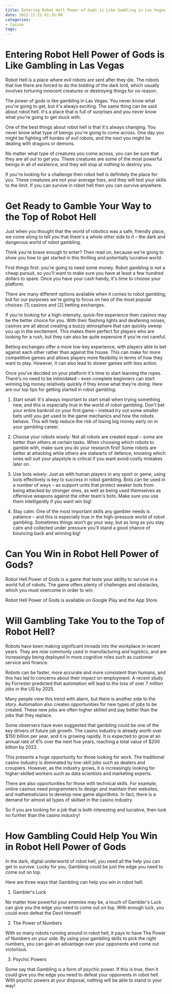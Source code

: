 ```yaml
---
title: Entering Robot Hell Power of Gods is Like Gambling in Las Vegas
date: 2022-11-21 01:35:00
categories:
- Casino
tags:
---
```



#  Entering Robot Hell Power of Gods is Like Gambling in Las Vegas

Robot Hell is a place where evil robots are sent after they die. The robots that live there are forced to do the bidding of the dark lord, which usually involves torturing innocent creatures or destroying things for no reason.

The power of gods is like gambling in Las Vegas. You never know what you're going to get, but it's always exciting. The same thing can be said about robot hell. It's a place that is full of surprises and you never know what you're going to get stuck with.

One of the best things about robot hell is that it's always changing. You never know what type of beings you're going to come across. One day you might be fighting off hordes of evil robots, and the next you might be dealing with dragons or demons.

No matter what type of creatures you come across, you can be sure that they are all out to get you. These creatures are some of the most powerful beings in all of existence, and they will stop at nothing to destroy you.

If you're looking for a challenge then robot hell is definitely the place for you. These creatures are not your average foes, and they will test your skills to the limit. If you can survive in robot hell then you can survive anywhere.

#  Get Ready to Gamble Your Way to the Top of Robot Hell

Just when you thought that the world of robotics was a safe, friendly place, we come along to tell you that there's a whole other side to it – the dark and dangerous world of robot gambling.

Think you're brave enough to enter? Then read on, because we're going to show you how to get started in this thrilling and potentially lucrative world.

First things first: you're going to need some money. Robot gambling is not a cheap pursuit, so you'll want to make sure you have at least a few hundred dollars to spare. Once you have your cash handy, it's time to choose your platform.

There are many different options available when it comes to robot gambling, but for our purposes we're going to focus on two of the most popular choices: [1] casinos and [2] betting exchanges.

If you're looking for a high-intensity, quick-fire experience then casinos may be the better choice for you. With their flashing lights and deafening noises, casinos are all about creating a buzzy atmosphere that can quickly sweep you up in the excitement. This makes them perfect for players who are looking for a rush, but they can also be quite expensive if you're not careful.

Betting exchanges offer a more low-key experience, with players able to bet against each other rather than against the house. This can make for more competitive games and allows players more flexibility in terms of how they want to play. However, it can also lead to slower games with less action.

Once you've decided on your platform it's time to start learning the ropes. There's no need to be intimidated – even complete beginners can start winning big money relatively quickly if they know what they're doing. Here are our top tips for getting started in robot gambling:

1) Start small: It's always important to start small when trying something new, and this is especially true in the world of robot gambling. Don't bet your entire bankroll on your first game – instead try out some smaller bets until you get used to the game mechanics and how the robots behave. This will help reduce the risk of losing big money early on in your gambling career.


 2) Choose your robots wisely: Not all robots are created equal – some are better than others at certain tasks. When choosing which robots to gamble with, make sure you do your research first! Some robots are better at attacking while others are stalwarts of defence; knowing which ones will suit your playstyle is critical if you want avoid costly mistakes later on.

 3) Use bots wisely: Just as with human players in any sport or game, using bots effectively is key to success in robot gambling. Bots can be used in a number of ways – as support units that protect weaker bots from being attacked by stronger ones, as well as being used themselves as offensive weapons against the other team's bots. Make sure you use them intelligently if you want win big!

 4) Stay calm: One of the most important skills any gambler needs is patience – and this is especially true in the high-pressure world of robot gambling. Sometimes things won't go your way, but as long as you stay calm and collected under pressure you'll stand a good chance of bouncing back and winning big!

#  Can You Win in Robot Hell Power of Gods?

Robot Hell Power of Gods is a game that tests your ability to survive in a world full of robots. The game offers plenty of challenges and obstacles, which you must overcome in order to win.

Robot Hell Power of Gods is available on Google Play and the App Store.

#  Will Gambling Take You to the Top of Robot Hell?

Robots have been making significant inroads into the workplace in recent years. They are now commonly used in manufacturing and logistics, and are increasingly being deployed in more cognitive roles such as customer service and finance.

Robots can be faster, more accurate and more consistent than humans, and this has led to concerns about their impact on employment. A recent study by Forrester predicted that automation will lead to the loss of over 7 million jobs in the US by 2025.

Many people view this trend with alarm, but there is another side to the story. Automation also creates opportunities for new types of jobs to be created. These new jobs are often higher skilled and pay better than the jobs that they replace.

Some observers have even suggested that gambling could be one of the key drivers of future job growth. The casino industry is already worth over $150 billion per year, and it is growing rapidly. It is expected to grow at an annual rate of 6% over the next five years, reaching a total value of $200 billion by 2022.

This presents a huge opportunity for those looking for work. The traditional casino industry is dominated by low-skill jobs such as dealers and croupiers. However, as the industry grows, it is increasingly looking for higher-skilled workers such as data scientists and marketing experts.

There are also opportunities for those with technical skills. For example, online casinos need programmers to design and maintain their websites, and mathematicians to develop new game algorithms. In fact, there is a demand for almost all types of skillset in the casino industry.

So if you are looking for a job that is both interesting and lucrative, then look no further than the casino industry!

#  How Gambling Could Help You Win in Robot Hell Power of Gods

In the dark, digital underworld of robot hell, you need all the help you can get to survive. Lucky for you, Gambling could be just the edge you need to come out on top.

Here are three ways that Gambling can help you win in robot hell:

1. Gambler's Luck

No matter how powerful your enemies may be, a touch of Gambler's Luck can give you the edge you need to come out on top. With enough luck, you could even defeat the Devil himself!

2. The Power of Numbers

With so many robots running around in robot hell, it pays to have The Power of Numbers on your side. By using your gambling skills to pick the right numbers, you can gain an advantage over your opponents and come out victorious.

3. Psychic Powers

Some say that Gambling is a form of psychic power. If this is true, then it could give you the edge you need to defeat your opponents in robot hell. With psychic powers at your disposal, nothing will be able to stand in your way!